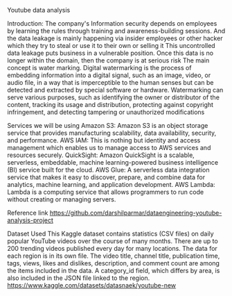 Youtube data analysis

Introduction:
The company's Information security depends on employees by learning the rules through training and awareness-building sessions. And the data leakage is mainly happening via insider employees or other hacker which they try to steal or use it to their own or selling it This uncontrolled data leakage puts business in a vulnerable position. Once this data is no longer within the domain, then the company is at serious risk The main concept is water marking. Digital watermarking is the process of embedding information into a digital signal, such as an image, video, or audio file, in a way that is imperceptible to the human senses but can be detected and extracted by special software or hardware. Watermarking can serve various purposes, such as identifying the owner or distributor of the content, tracking its usage and distribution, protecting against copyright infringement, and detecting tampering or unauthorized modifications


Services we will be using
Amazon S3: Amazon S3 is an object storage service that provides manufacturing scalability, data availability, security, and performance.
AWS IAM: This is nothing but identity and access management which enables us to manage access to AWS services and resources securely.
QuickSight: Amazon QuickSight is a scalable, serverless, embeddable, machine learning-powered business intelligence (BI) service built for the cloud.
AWS Glue: A serverless data integration service that makes it easy to discover, prepare, and combine data for analytics, machine learning, and application development.
AWS Lambda: Lambda is a computing service that allows programmers to run code without creating or managing servers.

Reference link
https://github.com/darshilparmar/dataengineering-youtube-analysis-project

Dataset Used
This Kaggle dataset contains statistics (CSV files) on daily popular YouTube videos over the course of many months. There are up to 200 trending videos published every day for many locations. The data for each region is in its own file. The video title, channel title, publication time, tags, views, likes and dislikes, description, and comment count are among the items included in the data. A category_id field, which differs by area, is also included in the JSON file linked to the region.
https://www.kaggle.com/datasets/datasnaek/youtube-new
